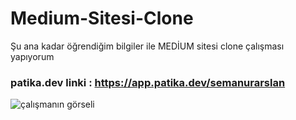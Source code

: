 # Medium-Sitesi-Clone
Şu ana kadar öğrendiğim bilgiler ile MEDİUM sitesi clone çalışması yapıyorum
### patika.dev linki : https://app.patika.dev/semanurarslan
![çalışmanın görseli](https://resimlink.com/4Al_N2MGhZO-)
